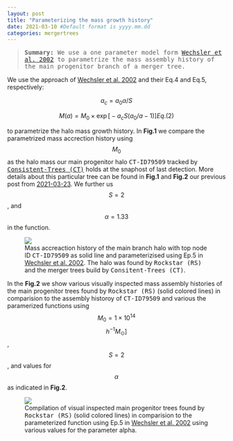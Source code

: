 ```yaml
---
layout: post
title: "Parameterizing the mass growth history"
date: 2021-03-10 #Default format is yyyy.mm.dd
categories: mergertrees
---
```


<blockquote><tt><b>Summary:</b> We use a one parameter model form <a href="https://ui.adsabs.harvard.edu/abs/2002ApJ...568...52W/abstract">Wechsler et al. 2002</a> to parametrize the mass assembly history of the main progenitor branch of a merger tree. </tt></blockquote>

We use the approach of <a href="https://ui.adsabs.harvard.edu/abs/2002ApJ...568...52W/abstract">Wechsler et al. 2002</a> and their Eq.4 and Eq.5, respectively:

$$ a_c= a_0 \alpha/S \label{Ep.(1)} $$

$$ M(a) = M_0 \times \exp  \Big[ -a_c S \big(a_0/a - 1\big)  \Big] Eq.(2)$$

to parametrize the halo mass growth history. In <b>Fig.1</b> we compare the parametrized mass accrection history using $$M_0$$ as the halo mass our main progenitor halo <tt>CT-ID79509</tt> tracked by <a href="https://ui.adsabs.harvard.edu/abs/2012ascl.soft10011B/abstract"><tt>Consistent-Trees (CT)</tt></a> holds at the snaphost of last detection. More details about this particular tree can be found in <b>Fig.1</b> and <b>Fig.2</b> our previous post from <a href="https://dstoppacher.github.io/A-testrun-on-merger-trees-4/">2021-03-23</a>. We further us $$S=2$$, and $$\alpha=1.33$$ in the function.

<figure>
  <img src="{{ site.baseurl }}/plots/2021-03-10_test.png">
  <figcaption>Mass accreaction history of the main branch halo with top node ID <tt>CT-ID79509</tt> as solid line and parameterizised using Ep.5 in <a href="https://ui.adsabs.harvard.edu/abs/2002ApJ...568...52W/abstract">Wechsler et al. 2002</a>. The halo was found by <tt>Rockstar (RS)</tt> and the merger trees build by <tt>Consitent-Trees (CT)</tt>.
  </figcaption>
</figure>

In the <b>Fig.2</b> we show various visually inspected mass assembly histories of the main progenitor trees found by <tt>Rockstar (RS)</tt> (solid colored lines) in comparision to the assembly historoy of <tt>CT-ID79509</tt> and various the paramerized functions using $$M_0=1 \times 10^{14}$$ $$h^{-1}M_{\odot}]$$, $$S=2$$, and values for $$\alpha$$ as indicated in <b>Fig.2</b>.

<figure>
  <img src="{{ site.baseurl }}/plots/2021-03-10_test2.png">
  <figcaption>Compilation of visual inspected main progenitor trees found by <tt>Rockstar (RS)</tt> (solid colored lines) in comparision to the parameterized function using Ep.5 in <a href="https://ui.adsabs.harvard.edu/abs/2002ApJ...568...52W/abstract">Wechsler et al. 2002</a> using various values for the parameter alpha.
  </figcaption>
</figure>
